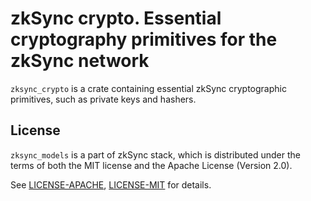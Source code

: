 # zkSync crypto. Essential cryptography primitives for the zkSync network

`zksync_crypto` is a crate containing essential zkSync cryptographic primitives, such as private keys and hashers.

## License

`zksync_models` is a part of zkSync stack, which is distributed under the terms of both the MIT license and the Apache
License (Version 2.0).

See [LICENSE-APACHE](../../LICENSE-APACHE), [LICENSE-MIT](../../LICENSE-MIT) for details.
